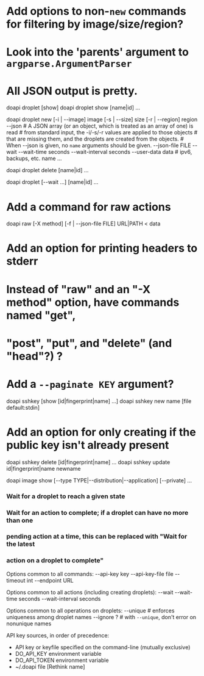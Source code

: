 # Add options to non-`new` commands for filtering by image/size/region?

# Look into the 'parents' argument to `argparse.ArgumentParser`

# All JSON output is pretty.

doapi droplet [show]
doapi droplet show [name|id] ...

doapi droplet new
    [-i | --image] image
    [-s | --size] size
    [-r | --region] region
    --json
     # A JSON array (or an object, which is treated as an array of one) is read
     # from standard input, the -i/-s/-r values are applied to those objects
     # that are missing them, and the droplets are created from the objects.
     # When --json is given, no `name` arguments should be given.
    --json-file FILE
    --wait
    --wait-time seconds
    --wait-interval seconds
    --user-data data
    # ipv6, backups, etc.
    name ...

doapi droplet delete [name|id] ...

doapi droplet <action name> [--wait ...] [name|id] ...

# Add a command for raw actions

doapi raw [-X method] [-f | --json-file FILE] URL|PATH < data
# Add an option for printing headers to stderr
# Instead of "raw" and an "-X method" option, have commands named "get",
#   "post", "put", and "delete" (and "head"?) ?
# Add a `--paginate KEY` argument?

doapi sshkey [show [id|fingerprint|name] ...]
doapi sshkey new name [file default:stdin]
 # Add an option for only creating if the public key isn't already present
doapi sshkey delete [id|fingerprint|name] ...
doapi sshkey update id|fingerprint|name newname

doapi image show [--type TYPE|--distribution|--application] [--private] ...

### Wait for a droplet to reach a given state

### Wait for an action to complete; if a droplet can have no more than one
### pending action at a time, this can be replaced with "Wait for the latest
### action on a droplet to complete"


Options common to all commands:
    --api-key key
    --api-key-file file
    --timeout int
    --endpoint URL

Options common to all actions (including creating droplets):
    --wait
    --wait-time seconds
    --wait-interval seconds

Options common to all operations on droplets:
    --unique  # enforces uniqueness among droplet names
    --ignore ?  # with `--unique`, don't error on nonunique names

API key sources, in order of precedence:
 - API key or keyfile specified on the command-line (mutually exclusive)
 - DO_API_KEY environment variable
 - DO_API_TOKEN environment variable
 - ~/.doapi file [Rethink name]
